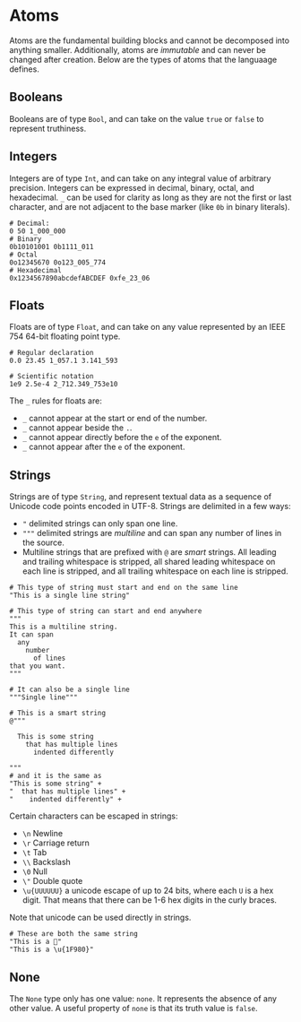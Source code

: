 # Atoms

Atoms are the fundamental building blocks and cannot be decomposed into
anything smaller. Additionally, atoms are _immutable_ and can never be changed
after creation. Below are the types of atoms that the languaage defines.

## Booleans

Booleans are of type `Bool`, and can take on the value `true` or `false` to
represent truthiness.

## Integers

Integers are of type `Int`, and can take on any integral value of arbitrary
precision. Integers can be expressed in decimal, binary, octal, and
hexadecimal. `_` can be used for clarity as long as they are not the first or
last character, and are not adjacent to the base marker (like `0b` in binary
literals).

```kaki
# Decimal:
0 50 1_000_000
# Binary
0b10101001 0b1111_011
# Octal
0o12345670 0o123_005_774
# Hexadecimal
0x1234567890abcdefABCDEF 0xfe_23_06
```

## Floats

Floats are of type `Float`, and can take on any value represented by an IEEE
754 64-bit floating point type.

```kaki
# Regular declaration
0.0 23.45 1_057.1 3.141_593

# Scientific notation
1e9 2.5e-4 2_712.349_753e10
```

The `_` rules for floats are:

- `_` cannot appear at the start or end of the number.
- `_` cannot appear beside the `.`.
- `_` cannot appear directly before the `e` of the exponent.
- `_` cannot appear after the `e` of the exponent.

## Strings

Strings are of type `String`, and represent textual data as a sequence of
Unicode code points encoded in UTF-8. Strings are delimited in a few ways:

* `"` delimited strings can only span one line.
* `"""` delimited strings are _multiline_ and can span any number of lines in
  the source.
* Multiline strings that are prefixed with `@` are _smart_ strings. All leading
  and trailing whitespace is stripped, all shared leading whitespace on each
  line is stripped, and all trailing whitespace on each line is stripped.

```kaki
# This type of string must start and end on the same line
"This is a single line string"

# This type of string can start and end anywhere
"""
This is a multiline string.
It can span
  any
    number
      of lines
that you want.
"""

# It can also be a single line
"""Single line"""

# This is a smart string
@"""

  This is some string
    that has multiple lines
      indented differently

"""
# and it is the same as
"This is some string" +
"  that has multiple lines" +
"    indented differently" +
```

Certain characters can be escaped in strings:

- `\n` Newline
- `\r` Carriage return
- `\t` Tab
- `\\` Backslash
- `\0` Null
- `\"` Double quote
- `\u{UUUUUU}` a unicode escape of up to 24 bits, where each `U` is a hex
  digit. That means that there can be 1-6 hex digits in the curly braces.

Note that unicode can be used directly in strings.

```kaki
# These are both the same string
"This is a 🦀"
"This is a \u{1F980}"
```

## None

The `None` type only has one value: `none`. It represents the absence of any
other value. A useful property of `none` is that its truth value is `false`.
